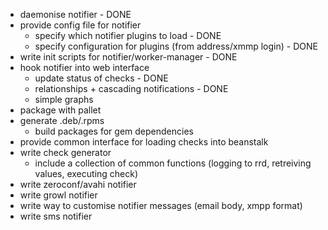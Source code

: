  * daemonise notifier - DONE
 * provide config file for notifier
   * specify which notifier plugins to load - DONE
   * specify configuration for plugins (from address/xmmp login) - DONE
 * write init scripts for notifier/worker-manager - DONE
 * hook notifier into web interface
   * update status of checks - DONE
   * relationships + cascading notifications - DONE
   * simple graphs
 * package with pallet
 * generate .deb/.rpms
   * build packages for gem dependencies
 * provide common interface for loading checks into beanstalk
 * write check generator
   * include a collection of common functions 
     (logging to rrd, retreiving values, executing check)
 * write zeroconf/avahi notifier
 * write growl notifier
 * write way to customise notifier messages (email body, xmpp format)
 * write sms notifier
